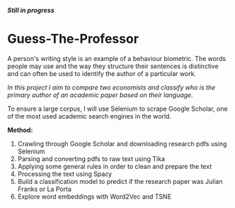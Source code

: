 ***Still in progress***

# Guess-The-Professor

A person's writing style is an example of a behaviour biometric. The words people may use and the way they structure their sentences is distinctive and can often be used to identify the author of a particular work. 

*In this project I aim to compare two economists and classify who is the primary author of an academic paper based on their language.*

To ensure a large corpus, I will use Selenium to scrape Google Scholar, one of the most used academic search engines in the world. 

**Method:**
1. Crawling through Google Scholar and downloading research pdfs using Selenium
2. Parsing and converting pdfs to raw text using Tika 
3. Applying some general rules in order to clean and prepare the text
4. Processing the text using Spacy 
5. Build a classification model to predict if the research paper was Julian Franks or La Porta
6. Explore word embeddings with Word2Vec and TSNE


